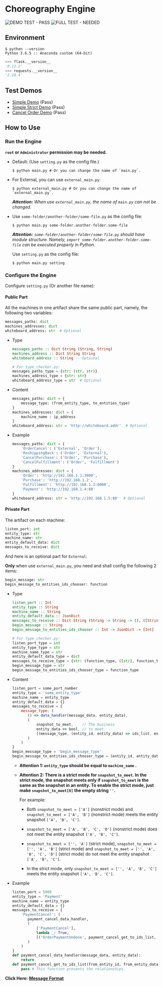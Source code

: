 # Choreography Engine

![DEMO TEST - PASS](https://img.shields.io/badge/DEMO%20TEST-PASS-green.svg) ![FULL TEST - NEEDED](https://img.shields.io/badge/FULL%20TEST-NEEDED-orange.svg)

## Environment

```shell
$ python --version
Python 3.6.5 :: Anaconda custom (64-bit)
```

```python
>>> flask.__version__
'0.12.2'
>>> requests.__version__
'2.18.4'
```

## Test Demos

- [Simple Demo](test/simple_demo) (Pass)
- [Simple Strict Demo](test/simple_strict_demo) (Pass)
- [Cancel Order Demo](test/cancel_order_demo) (Pass)

## How to Use

### Run the Engine

**`root` or `Administrator` permission may be needed.**

- Default: (Use `setting.py` as the config file.)

  ```shell
  $ python main.py # Or you can change the name of `main.py`.
  ```
  
- For External, you can use `external_main.py`:

  ```shell
  $ python external_main.py # Or you can change the name of `external_main.py`.
  ```

  ***Attention:*** *When use `external_main.py`, the name of `main.py` can not be changed.*

- Use `some-folder/another-folder/some-file.py` as the config file:

  ```shell
  $ python main.py some-folder.another-folder.some-file
  ```

  ***Attention:*** *`some-folder/another-folder/some-file.py` should have module structure. Namely, `import some-folder.another-folder.some-file` can be executed properly in Python.*

  Use `setting.py` as the config file:

  ```shell
  $ python main.py setting
  ```

### Configure the Engine

Configure `setting.py` (Or another file name):

#### Public Part

All the machines in one artifact share the same public part, namely, the following two variables:

```python
messages_paths: dict
machines_addresses: dict
whiteboard_address: str  # Optional
```

- Type

  ```haskell
  messages_paths :: Dict String (String, String)
  machines_address :: Dict String String
  whiteboard_address :: String -- Optional
  ```
  ```python
  # For type_checker.py:
  messages_paths_type = {str: (str, str)}
  machines_address_type = {str: str}
  whiteboard_address_type = str  # Optional
  ```

- Content

  ```python
  messages_paths: dict = {
      message_type: (from_entity_type, to_entities_type)
  }
  machines_addresses: dict = {
      machine_name : ip_address
  }
  whiteboard_address: str = 'http://whiteboard.addr'  # Optional
  ```

- Example

  ```python
  messages_paths: dict = {
      'OrderCancel': ('External', 'Order'),
      'ReshippingBack': ('Order', 'External'),
      'CancelPurchase': ('Order', 'Purchase'),
      'CancelFulfillment': ('Order', 'Fulfillment')
  }
  machines_addresses: dict = {
      'Order': 'http://192.168.1.1:3000',
      'Purchase': 'http://192.168.1.2',
      'Fulfillment': 'http://192.168.1.3:8000',
      'Payment': 'http://192.168.1.4:80'
  }
  whiteboard_address: str = 'http://192.168.1.5:80'  # Optional
  ```

#### Private Part

The artifact on each machine:

```python
listen_port: int
entity_type: str
machine_name: str
entity_default_data: dict
messages_to_receive: dict
```

And here is an optional part for `External`:

**Only** when use `external_main.py`, you need and shall config the following 2 items:

```python
begin_message: str
begin_message_to_entities_ids_chooser: function
```

- Type

  ```haskell
  listen_port :: Int
  entity_type :: String
  machine_name :: String
  entity_default_data :: JsonDict
  messages_to_receive :: Dict String (String -> String -> (), ([String], JsonDict -> Bool, [(String, Int -> JsonDict -> [Int], JsonDict -> JsonDict)]))
  begin_message :: String
  begin_message_to_entities_ids_chooser :: Int -> JsonDict -> [Int]
  ```
  ```python
  # For type_checker.py:
  listen_port_type = int
  entity_type_type = str
  machine_name_type = str
  entity_default_data_type = dict
  messages_to_receive_type = {str: (function_type, ([str], function_type, [(str, function_type, function_type)]))}
  begin_message_type = str
  begin_message_to_entities_ids_chooser_type = function_type
  ```

- Content

  ```javascript
  listen_port = some_port_number
  entity_type = 'some_entity_type'
  machine_name = entity_type
  entity_default_data = {}
  messages_to_receive = {
      message_type: (
         () => data_handler(message_data, entity_data),
         (
             snapshot_to_meet,    // The business
             entity_data => bool, // to meet
             [(message_type, (entity_id, entity_data) => ids_list, entity_data => send_data)]
         )
      )
  }
  begin_message_type = 'begin_message_type'
  begin_message_to_entities_ids_chooser_type = (entity_id, entity_data) => ids_list
  ```

  - **Attention 1: `entity_type` should be equal to `machine_name` .**
  
  - **Attention 2: There is a strict mode for `snapshot_to_meet`. In the strict mode, the snapshot meets only if `snapshot_to_meet` is the same as the snapshot in an entity. To enable the strict mode, just make `snapshot_to_meet[0]` the empty string `''`.**

    For example:
    
    - Both `snapshot_to_meet = ['A']` (nonstrict mode) and `snapshot_to_meet = ['A', 'B']` (nonstrict mode) meets the entity snapshot `['A', 'B', 'C']`.
    
    - `snapshot_to_meet = ['A', 'B', 'C', 'D']` (nonstrict mode) does not meet the entity snapshot `['A', 'B', 'C']`.
    
    - `snapshot_to_meet = ['', 'A']` (strict mode), `snapshot_to_meet = ['', 'A', 'B']` (strict mode) and `snapshot_to_meet = ['', 'A', 'B', 'C', 'D']` (strict mode) do not meet the entity snapshot `['A', 'B', 'C']`.
    
    - In the strict mode, only `snapshot_to_meet = ['', 'A', 'B', 'C']` meets the entity snapshot `['A', 'B', 'C']`.

- Example

  ```python
  listen_port = 5000
  entity_type = 'Payment'
  machine_name = entity_type
  entity_default_data = {}
  messages_to_receive = {
      'PaymentCancel': (
         payment_cancel_data_handler,
         (
             ['PaymentCancel'],
             lambda _: True,
             [('OrderPaymentUndone', payment_cancel_get_to_ids_list, lambda _: {})]
         )
      )
  }
  def payment_cancel_data_handler(message_data, entity_data):
      return
  def payment_cancel_get_to_ids_list(from_entity_id, from_entity_data) -> list:
      pass # This function presents the relationships.
  ```

**Click Here:** [**Message Format**](MessageFormat.md)
